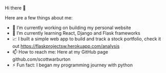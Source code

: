 Hi there 👋

Here are a few things about me:

- 🔭 I’m currently working on building my personal website
- 🌱 I’m currently learning React, Django and Flask frameworks
- :chart_with_upwards_trend: I built a simple web app to build and track a stock portfolio, check it out https://flaskprojectsw.herokuapp.com/analysis
- 📫 How to reach me: Here at my GitHub page github.com/scottwarburton
- ⚡ Fun fact: I began my programming journey with python
